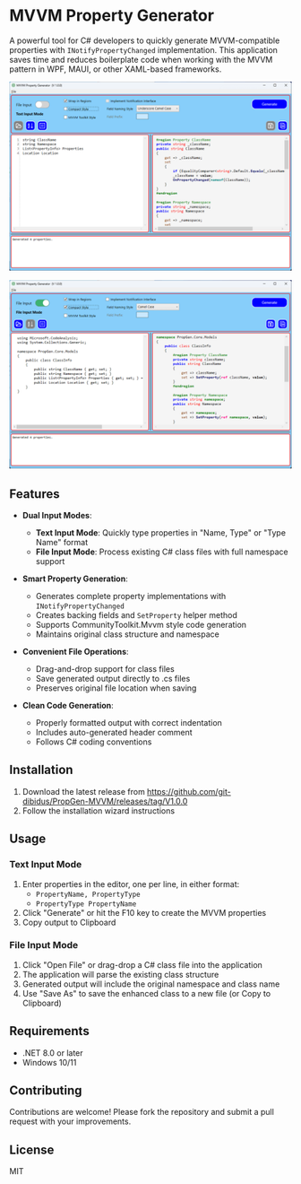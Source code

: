 # MVVM Property Generator

A powerful tool for C# developers to quickly generate MVVM-compatible properties with `INotifyPropertyChanged` implementation. This application saves time and reduces boilerplate code when working with the MVVM pattern in WPF, MAUI, or other XAML-based frameworks.

![Application Screenshot](/Images/PropGen_text.png)

![Application Screenshot](/Images/PropGen_file.png)

## Features

- **Dual Input Modes**:
  - **Text Input Mode**: Quickly type properties in "Name, Type" or "Type Name" format
  - **File Input Mode**: Process existing C# class files with full namespace support

- **Smart Property Generation**:
  - Generates complete property implementations with `INotifyPropertyChanged`
  - Creates backing fields and `SetProperty` helper method
  - Supports CommunityToolkit.Mvvm style code generation
  - Maintains original class structure and namespace

- **Convenient File Operations**:
  - Drag-and-drop support for class files
  - Save generated output directly to .cs files
  - Preserves original file location when saving

- **Clean Code Generation**:
  - Properly formatted output with correct indentation
  - Includes auto-generated header comment
  - Follows C# coding conventions

## Installation

1. Download the latest release from https://github.com/git-dibidus/PropGen-MVVM/releases/tag/V1.0.0 
3. Follow the installation wizard instructions

## Usage

### Text Input Mode
1. Enter properties in the editor, one per line, in either format:
   - `PropertyName, PropertyType`
   - `PropertyType PropertyName`
2. Click "Generate" or hit the F10 key to create the MVVM properties
3. Copy output to Clipboard

### File Input Mode
1. Click "Open File" or drag-drop a C# class file into the application
2. The application will parse the existing class structure
3. Generated output will include the original namespace and class name
4. Use "Save As" to save the enhanced class to a new file (or Copy to Clipboard)

## Requirements

- .NET 8.0 or later
- Windows 10/11

## Contributing

Contributions are welcome! Please fork the repository and submit a pull request with your improvements.

## License

MIT

